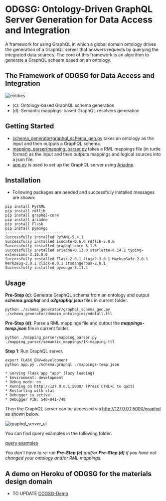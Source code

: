 # ODGSG: Ontology-Driven GraphQL Server Generation for Data Access and Integration
A framework for using GraphQL in which a global domain ontology drives the generation of a GraphQL server that answers requests by querying the integrated data sources. The core of this framework is an algorithm to generate a GraphQL scheam based on an ontology.

## The Framework of ODGSG for Data Access and Integration
![entities](https://huanyu-li.github.io/figures/odgsg/generic-framework.png "The framework of ODGSG")

* (c): Ontology-based GraphQL schema generation
* (d): Semantic mappings-based GraphQL resolvers generation


## Getting Started

* [schema_generator/graphql_schema_gen.py](https://github.com/huanyu-li/ODGSG/blob/main/schema_generator/graphql_schema_gen.py) takes an ontology as the input and then outputs a GraphQL schema.
* [mapping_parser/mapping_parser.py](https://github.com/huanyu-li/ODGSG/blob/main/mapping_parser/mapping_parser.py) takes a RML mappings file (in turtle format) as the input and then outputs mappings and logical sources into a json file.
* [app.py](https://github.com/huanyu-li/ODGSG/blob/main/app.py) is used to set up the GraphQL server using [Ariadne](https://ariadnegraphql.org).


## Installation

* Following packages are needed and successfully installed messages are shown:

[//]: # "python -m pip install \"graphql-core>=3\""
[//]: # "GraphQL-core 3 can be installed from PyPI using the built-in pip command:"
	
	pip install PyYAML
	pip install rdflib
    pip install graphql-core 
    pip install ariadne
    pip install Flask
    pip install pymongo
    --------------------------
    Successfully installed PyYAML-5.4.1
    Successfully installed isodate-0.6.0 rdflib-5.0.0
    Successfully installed graphql-core-3.1.5
    Successfully installed ariadne-0.13.0 starlette-0.14.2 typing-extensions-3.10.0.0
    Successfully installed Flask-2.0.1 Jinja2-3.0.1 MarkupSafe-2.0.1 Werkzeug-2.0.1 click-8.0.1 itsdangerous-2.0.1
    Successfully installed pymongo-3.11.4

## Usage
**Pre-Step (c)**: Generate GraphQL schema from an ontology and output _**schema.graphql**_ and _**o2graphql.json**_ files in current folder.


	python ./schema_generator/graphql_schema_gen.py ./schema_generator/domain_ontologies/mdofull.ttl

**Pre-Step (d)**: Parse a RML mappings file and output the _**mappings-temp.json**_ file in current folder.

	python ./mapping_parser/mapping_parser.py ./mapping_parser/semantic_mappings/1K-mapping.ttl

**Step 1**: Run GraphQL server.

	export FLASK_ENV=development
	python app.py ./schema.graphql ./mappings-temp.json

	* Serving Flask app "app" (lazy loading)
	* Environment: development
	* Debug mode: on
	* Running on http://127.0.0.1:5000/ (Press CTRL+C to quit)
	* Restarting with stat
	* Debugger is active!
	* Debugger PIN: 540-041-748

Then the GraphQL server can be accessed via http://127.0.0.1:5000/graphql as shown below.

![graphql_server_ui](https://huanyu-li.github.io/figures/odgsg/graphql_server_ui.png "GraphQL server UI example")

You can find query examples in the following folder.

[query examples](https://github.com/huanyu-li/ODGSG/blob/main/query_examples/)

*You don't have to re-run **Pre-Step (c)** and/or **Pre-Step (d)** if you have not changed your ontology and/or RML mappings.*


## A demo on Heroku of ODGSG for the materials design domain
* TO UPDATE
[ODGSG-Demo](https://odgsg-demo.herokuapp.com)
